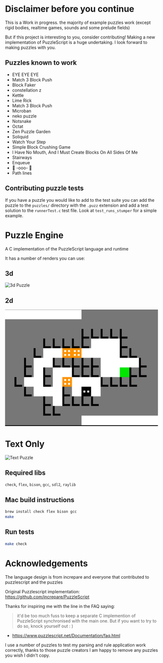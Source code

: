 # Disclaimer before you continue

This is a Work in progress. the majority of example puzzles work (except rigid bodies, realtime games, sounds and some prelude fields)

But if this project is interesting to you, consider contributing! Making a new implementation of PuzzleScript is a huge undertaking. I look forward to making puzzles with you.

## Puzzles known to work

- EYE EYE EYE
- Match 3 Block Push
- Block Faker
- constellation z
- Kettle
- Lime Rick
- Match 3 Block Push
- Microban
- neko puzzle
- Notsnake
- Octat
- Zen Puzzle Garden
- Soliquid
- Watch Your Step
- Simple Block Crushing Game
- I Have No Mouth, And I Must  Create Blocks On All Sides Of Me
- Stairways
- Enqueue
- 🍡 -ooo- 🍡
- Path lines

## Contributing puzzle tests

If you have a puzzle you would like to add to the test suite you can add the puzzle to the `puzzles/` directory with the `.puzz` extension and add a test solution to the `runnerTest.c` test file. Look at `test_runs_stumper` for a simple example.

# Puzzle Engine

A C implementation of the PuzzleScript language and runtime

It has a number of renders you can use:

## 3d

![3d Puzzle](./img/3d_puzzle_demo.gif)

## 2d

![2d Puzzle](./img/2d_puzzlescript.gif)

# Text Only

![Text Puzzle](./img/nc_puzzlescript.gif)

## Required libs

`check`, `flex`, `bison`, `gcc`, `sdl2`, `raylib`

## Mac build instructions

```bash
brew install check flex bison gcc
make
```

## Run tests

```bash
make check
```

# Acknowledgements

The language design is from increpare and everyone that contributed to puzzlescript and the puzzles

Original Puzzlescript implementation: https://github.com/increpare/PuzzleScript

Thanks for inspiring me with the line in the FAQ saying:

> it'd be too much fuss to keep a separate C implemention of PuzzleScript synchronised with the main one. But if you want to try to do so, knock yourself out : )

- https://www.puzzlescript.net/Documentation/faq.html

I use a number of puzzles to test my parsing and rule application work correctly, thanks to those puzzle creators I am happy to remove any puzzles you wish I didn't copy.
